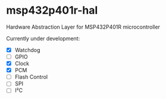 # msp432p401r-hal

Hardware Abstraction Layer for MSP432P401R microcontroller

Currently under development:
- [X] Watchdog
- [ ] GPIO
- [X] Clock
- [X] PCM
- [ ] Flash Control
- [ ] SPI
- [ ] I²C
